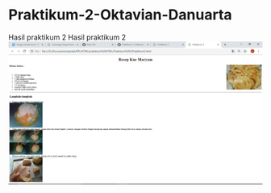 # Praktikum-2-Oktavian-Danuarta
Hasil praktikum 2
Hasil praktikum 2
![alt text](https://github.com/Danuoke/Praktikum-2-Oktavian-Danuarta/blob/master/Praktikum%202/Screenshot%20(14).png)
